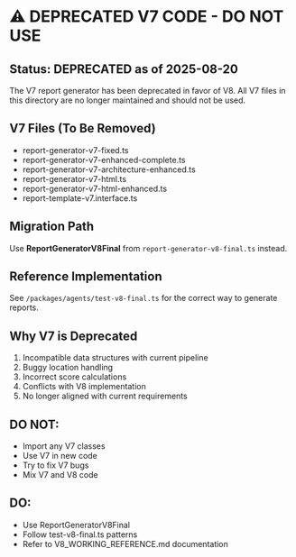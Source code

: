 # ⚠️ DEPRECATED V7 CODE - DO NOT USE

## Status: DEPRECATED as of 2025-08-20

The V7 report generator has been deprecated in favor of V8. All V7 files in this directory are no longer maintained and should not be used.

## V7 Files (To Be Removed)
- report-generator-v7-fixed.ts
- report-generator-v7-enhanced-complete.ts
- report-generator-v7-architecture-enhanced.ts
- report-generator-v7-html.ts
- report-generator-v7-html-enhanced.ts
- report-template-v7.interface.ts

## Migration Path
Use **ReportGeneratorV8Final** from `report-generator-v8-final.ts` instead.

## Reference Implementation
See `/packages/agents/test-v8-final.ts` for the correct way to generate reports.

## Why V7 is Deprecated
1. Incompatible data structures with current pipeline
2. Buggy location handling
3. Incorrect score calculations
4. Conflicts with V8 implementation
5. No longer aligned with current requirements

## DO NOT:
- Import any V7 classes
- Use V7 in new code
- Try to fix V7 bugs
- Mix V7 and V8 code

## DO:
- Use ReportGeneratorV8Final
- Follow test-v8-final.ts patterns
- Refer to V8_WORKING_REFERENCE.md documentation